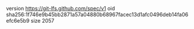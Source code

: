 version https://git-lfs.github.com/spec/v1
oid sha256:1f746e9b45bb2871a57a04880b68967facec13d1afc0496deb14fa06efc6e5b9
size 2057
